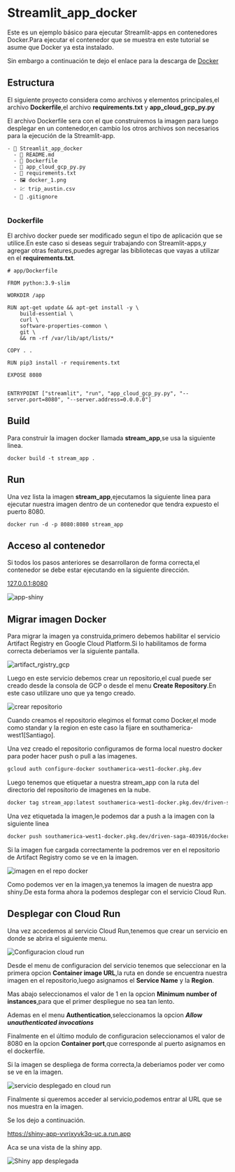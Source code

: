 # Streamlit_app_docker
Este es un ejemplo básico para ejecutar Streamlit-apps en contenedores
Docker.Para ejecutar el contenedor que se muestra en este tutorial se
asume que Docker ya esta instalado.

Sin embargo a continuación te dejo el enlace para la descarga de [Docker](https://www.docker.com/)

## Estructura

El siguiente proyecto considera como archivos y elementos principales,el archivo **Dockerfile**,el archivo **requirements.txt** y **app_cloud_gcp_py.py**

El archivo Dockerfile sera con el que construiremos la imagen para luego desplegar en un contenedor,en cambio los otros archivos son necesarios para la ejecución de la Streamlit-app.

``` docker
- 📁 Streamlit_app_docker
  - 📄 README.md
  - 📄 Dockerfile
  - 📄 app_cloud_gcp_py.py
  - 📄 requirements.txt
  - 🖼️ docker_1.png
  - 💹 trip_austin.csv        
  - 📄 .gitignore
      
```

### Dockerfile

El archivo docker puede ser modificado segun el tipo de aplicación que
se utilice.En este caso si deseas seguir trabajando con Streamlit-apps,y
agregar otras features,puedes agregar las bibliotecas que vayas a utilizar en el **requirements.txt**.

``` docker
# app/Dockerfile

FROM python:3.9-slim

WORKDIR /app

RUN apt-get update && apt-get install -y \
    build-essential \
    curl \
    software-properties-common \
    git \
    && rm -rf /var/lib/apt/lists/*

COPY . .

RUN pip3 install -r requirements.txt

EXPOSE 8080


ENTRYPOINT ["streamlit", "run", "app_cloud_gcp_py.py", "--server.port=8080", "--server.address=0.0.0.0"]
```

## Build

Para construir la imagen docker llamada **stream_app**,se usa la siguiente linea.

``` docker
docker build -t stream_app .
```

## Run

Una vez lista la imagen **stream_app**,ejecutamos la siguiente linea para ejecutar nuestra imagen dentro de un contenedor que tendra expuesto el puerto 8080.

``` docker
docker run -d -p 8080:8080 stream_app 
```
## Acceso al contenedor

Si todos los pasos anteriores se desarrollaron de forma correcta,el contenedor se debe estar ejecutando en la siguiente dirección.

[127.0.0.1:8080](http://127.0.0.1:8080)


![app-shiny](image_app.png)

## Migrar imagen Docker

Para migrar la imagen ya construida,primero debemos habilitar el servicio Artifact Registry en Google Cloud Platform.Si lo habilitamos de forma correcta deberiamos ver la siguiente pantalla.

![artifact_rgistry_gcp](artifact_registry.png)

Luego en este servicio debemos crear un repositorio,el cual puede ser creado desde la consola de GCP o desde el menu **Create Repository**.En este caso utilizare uno que ya tengo creado.

![crear repositorio](create_repo.png)

Cuando creamos el repositorio elegimos el format como Docker,el mode como standar y la region en este caso la fijare en southamerica-west1[Santiago].

Una vez creado el repositorio configuramos de forma local nuestro docker para poder hacer push o pull a las imagenes.

``` dockerfile
gcloud auth configure-docker southamerica-west1-docker.pkg.dev
```

Luego tenemos que etiquetar a nuestra stream_app con la ruta del directorio del repositorio de imagenes en la nube.

``` dockerfile
docker tag stream_app:latest southamerica-west1-docker.pkg.dev/driven-saga-403916/docker-repo/stream_app:latest
```

Una vez etiquetada la imagen,le podemos dar a push a la imagen con la siguiente linea

``` dockerfile
docker push southamerica-west1-docker.pkg.dev/driven-saga-403916/docker-repo/stream_app:latest
```

Si la imagen fue cargada correctamente la podremos ver en el repositorio de Artifact Registry como se ve en la imagen.

![imagen en el repo docker](image_repo_docker.png)

Como podemos ver en la imagen,ya tenemos la imagen de nuestra app shiny.De esta forma ahora la podemos desplegar con el servicio Cloud Run.

## Desplegar con Cloud Run

Una vez accedemos al servicio Cloud Run,tenemos que crear un servicio en donde se abrira el siguiente menu.

![Configuracion cloud run](cloud_run_1.png)

Desde el menu de configuracion del servicio tenemos que seleccionar en la primera opcion **Container image URL**,la ruta en donde se encuentra nuestra imagen en el repositorio,luego asignamos el **Service Name** y la **Region**.

Mas abajo seleccionamos el valor de 1 en la opcion **Minimum number of instances**,para que el primer despliegue no sea tan lento.

Ademas en el menu **Authentication**,seleccionamos la opcion ***Allow unauthenticated invocations***

Finalmente en el último modulo de configuracion seleccionamos el valor de 8080 en la opcion **Container port**,que corresponde al puerto asignamos en el dockerfile.

Si la imagen se despliega de forma correcta,la deberiamos poder ver como se ve en la imagen.

![servicio desplegado en cloud run](cloud_run_2.png)

Finalmente si queremos acceder al servicio,podemos entrar al URL que se nos muestra en la imagen.

Se los dejo a continuación.

<https://shiny-app-vvrixyvk3q-uc.a.run.app>

Aca se una vista de la shiny app.

![Shiny app desplegada](cloud_run_3.png)
